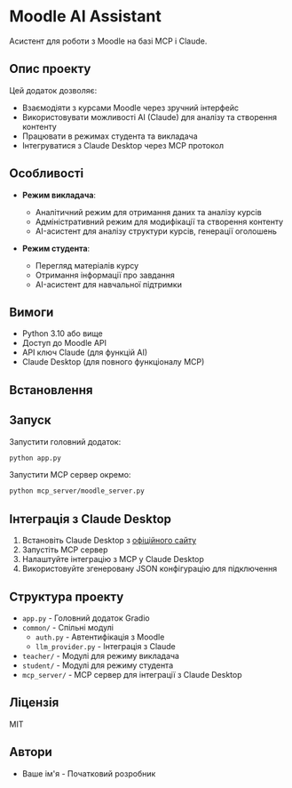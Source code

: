 # Moodle AI Assistant

Асистент для роботи з Moodle на базі MCP і Claude.

## Опис проекту

Цей додаток дозволяє:
- Взаємодіяти з курсами Moodle через зручний інтерфейс
- Використовувати можливості AI (Claude) для аналізу та створення контенту
- Працювати в режимах студента та викладача
- Інтегруватися з Claude Desktop через MCP протокол

## Особливості

- **Режим викладача**:
  - Аналітичний режим для отримання даних та аналізу курсів
  - Адміністративний режим для модифікації та створення контенту
  - AI-асистент для аналізу структури курсів, генерації оголошень

- **Режим студента**:
  - Перегляд матеріалів курсу
  - Отримання інформації про завдання
  - AI-асистент для навчальної підтримки

## Вимоги

- Python 3.10 або вище
- Доступ до Moodle API
- API ключ Claude (для функцій AI)
- Claude Desktop (для повного функціоналу MCP)

## Встановлення


## Запуск

Запустити головний додаток:
```bash
python app.py
```

Запустити MCP сервер окремо:
```bash
python mcp_server/moodle_server.py
```

## Інтеграція з Claude Desktop

1. Встановіть Claude Desktop з [офіційного сайту](https://claude.ai/download)
2. Запустіть MCP сервер
3. Налаштуйте інтеграцію з MCP у Claude Desktop
4. Використовуйте згенеровану JSON конфігурацію для підключення

## Структура проекту

- `app.py` - Головний додаток Gradio
- `common/` - Спільні модулі
  - `auth.py` - Автентифікація з Moodle
  - `llm_provider.py` - Інтеграція з Claude
- `teacher/` - Модулі для режиму викладача
- `student/` - Модулі для режиму студента
- `mcp_server/` - MCP сервер для інтеграції з Claude Desktop

## Ліцензія

MIT

## Автори

- Ваше ім'я - Початковий розробник